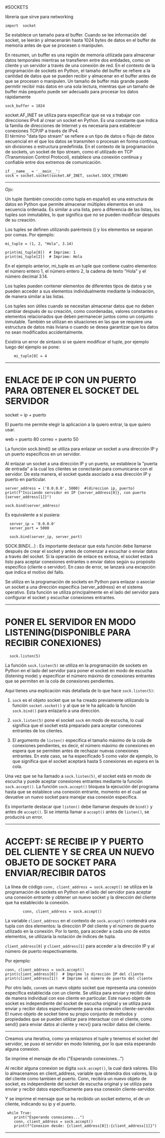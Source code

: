 #SOCKETS

libreria que sirve para networking

    import  socket 
    
Se establece un tamaño para el buffer. Cuando se lee información del socket, se leerán y almacenarán hasta 1024 bytes de datos en el buffer de memoria antes de que se procesen o manipulen. 

En resumen, un buffer es una región de memoria utilizada para almacenar datos temporales mientras se transfieren entre dos entidades, como un cliente y un servidor a través de una conexión de red. En el contexto de la programación de sockets en Python, el tamaño del buffer se refiere a la cantidad de datos que se pueden recibir y almacenar en el buffer antes de que se procesen o manipulen. Un tamaño de buffer más grande puede permitir recibir más datos en una sola lectura, mientras que un tamaño de buffer más pequeño puede ser adecuado para procesar los datos rápidamente
    
    sock_buffer = 1024 
    
    
socket.AF_INET se utiliza para especificar que se va a trabajar con direcciones IPv4 al crear un socket en Python. Es una constante que indica la familia de direcciones de Internet y es necesaria para establecer conexiones TCP/IP a través de IPv4.    
El término "data tipo stream" se refiere a un tipo de datos o flujo de datos secuencial en el que los datos se transmiten o procesan en forma continua, sin divisiones o estructura predefinida. En el contexto de la programación de sockets, un socket de tipo stream, como el utilizado en TCP (Transmission Control Protocol), establece una conexión continua y confiable entre dos extremos de comunicación.    
    
    if __name__ = '__main__':
    sock = socket.socket(socket.AF_INET, socket.SOCK_STREAM)
    
 --------------------------------------------------------------------------
 Ojo: 
 
 
Un tuple (también conocido como tupla en español) es una estructura de datos en Python que permite almacenar múltiples elementos en una secuencia ordenada. Es similar a una lista, pero a diferencia de las listas, los tuples son inmutables, lo que significa que no se pueden modificar después de su creación.

Los tuples se definen utilizando paréntesis () y los elementos se separan por comas. Por ejemplo:

    mi_tuple = (1, 2, "Hola", 3.14)
    
    print(mi_tuple[0])  # Imprime: 1
    print(mi_tuple[2])  # Imprime: Hola
En el ejemplo anterior, mi_tuple es un tuple que contiene cuatro elementos: el número entero 1, el número entero 2, la cadena de texto "Hola" y el número decimal 3.14.

Los tuples pueden contener elementos de diferentes tipos de datos y se pueden acceder a sus elementos individualmente mediante la indexación, de manera similar a las listas.

Los tuples son útiles cuando se necesitan almacenar datos que no deben cambiar después de su creación, como coordenadas, valores constantes o elementos relacionados que deben permanecer juntos como un conjunto inmutable. También se utilizan en situaciones en las que se requiere una estructura de datos más liviana o cuando se desea garantizar que los datos no sean modificados accidentalmente.

Existiria un error de sintaxis si se quiere modificar el tuple, por ejemplo luego del ejemplo se pone:

        mi_tuple[0[ = 4

-------------------------------------------------------------------------------------
# ENLACE DE IP CON UN PUERTO PARA OBTENER EL SOCKET DEL SERVIDOR

socket = ip + puerto

El puerto me permite elegir la aplicacion a la quiero entrar, la que quiero usar.

web = puerto 80
correo = puerto 50

La función sock.bind() se utiliza para enlazar un socket a una dirección IP y un puerto específicos en un servidor.

Al enlazar un socket a una dirección IP y un puerto, se establece la "puerta de entrada" a la cual los clientes se conectarán para comunicarse con el servidor. De esta manera, el socket queda asociado a esa dirección IP y puerto en particular.

    server_address = ('0.0.0.0', 5000)  #(direccion ip, puerto)
    print(f"Iniciando servidor en IP {server_address[0]}, con puerto {server_address[1]}")

    sock.bind(server_address)
    
Es equivalente a si pusiera: 
      
      server_ip = '0.0.0.0'
      server_port = 5000
      
      sock.bind(server_ip, server_port)
      
  SOCK.BIND(...) : Es importante destacar que esta función debe llamarse después de crear el socket y antes de comenzar a escuchar o enviar datos a través del socket. Si la operación de enlace es exitosa, el socket estará listo para aceptar conexiones entrantes o enviar datos según su propósito específico (cliente o servidor). En caso de error, se lanzará una excepción que indica el motivo del fallo. 
 
Se utiliza en la programación de sockets en Python para enlazar o asociar un socket a una dirección específica (server_address) en el sistema operativo. Esta función se utiliza principalmente en el lado del servidor para configurar el socket y escuchar conexiones entrantes.

-----------------------------------------------------------------------------------------------
# PONER EL SERVIDOR EN MODO LISTENING(DISPONIBLE PARA RECIBIR CONEXIONES)

      sock.listen(5)
      
La función `sock.listen(5)` se utiliza en la programación de sockets en Python en el lado del servidor para poner el socket en modo de escucha (listening mode) y especificar el número máximo de conexiones entrantes que se permiten en la cola de conexiones pendientes.

Aquí tienes una explicación más detallada de lo que hace `sock.listen(5)`:

1. `sock` es el objeto socket que se ha creado previamente utilizando la función `socket.socket()` y al que se le ha aplicado la función `sock.bind()` para enlazarlo a una dirección.

2. `sock.listen(5)` pone el socket `sock` en modo de escucha, lo cual significa que el socket está preparado para aceptar conexiones entrantes de los clientes.

3. El argumento de `listen()` especifica el tamaño máximo de la cola de conexiones pendientes, es decir, el número máximo de conexiones en espera que se permiten antes de rechazar nuevas conexiones entrantes. En este caso, se ha especificado 5 como valor de ejemplo, lo que significa que el socket aceptará hasta 5 conexiones en espera en la cola.

Una vez que se ha llamado a `sock.listen(5)`, el socket está en modo de escucha y puede aceptar conexiones entrantes mediante la función `sock.accept()`. La función `sock.accept()` bloquea la ejecución del programa hasta que se establece una conexión entrante, momento en el cual se devuelve un nuevo socket para manejar esa conexión específica.

Es importante destacar que `listen()` debe llamarse después de `bind()` y antes de `accept()`. Si se intenta llamar a `accept()` antes de `listen()`, se producirá un error.

--------------------------------------------------------
# ACCEPT: SE RECIBE IP Y PUERTO DEL CLIENTE Y SE CREA UN NUEVO OBJETO DE SOCKET PARA ENVIAR/RECIBIR DATOS

La línea de código `conn, client_address = sock.accept()` se utiliza en la programación de sockets en Python en el lado del servidor para aceptar una conexión entrante y obtener un nuevo socket y la dirección del cliente que ha establecido la conexión.

            conn, client_address = sock.accept()

La variable `client_address` en el contexto de `sock.accept()` contendrá una tupla con dos elementos: la dirección IP del cliente y el número de puerto utilizado en la conexión. Por lo tanto, para acceder a cada uno de estos elementos, se utilizaría la notación de índices de tupla.

`client_address[0]` y `client_address[1]` para acceder a la dirección IP y al número de puerto respectivamente.

Por ejemplo:

    conn, client_address = sock.accept()
    print(client_address[0])  # Imprime la dirección IP del cliente
    print(client_address[1])  # Imprime el número de puerto del cliente

Por otro lado, `conn`es un nuevo objeto socket que representa una conexión específica establecida con un cliente. Se utiliza para enviar y recibir datos de manera individual con ese cliente en particular. Este nuevo objeto de socket es independiente del socket de escucha original y se utiliza para enviar y recibir datos específicamente para esa conexión cliente-servidor.
El nuevo objeto de socket tiene su propio conjunto de métodos y propiedades que se pueden utilizar para interactuar con el cliente, como send() para enviar datos al cliente y recv() para recibir datos del cliente.

--------------------------------------------------------------------------------------------
Creamos una iterativa, como ya enlazamos el tuple y tenemos el socket del servidor, se puso el servidor en modo listening, por lo que esta esperando alguna conexion.
    
Se imprime el mensaje de ello ("Esperando conexiones...")

Al recibir alguna conexion se digita `sock.accept()`, la cual dará valores. Ello lo almacenamos en client_address, variable que obtendra dos valores, la ip del cliente como tambien el puerto. Conn, recibira un nuevo objeto de socket, es independiente del socket de escucha original y se utiliza para enviar y recibir datos específicamente para esa conexión cliente-servidor.

Y se imprime el mensaje que se ha recibido un socket externo, el de un cliente, indicando su ip y el puerto.

     while True:
        print("Esperando conexiones...")
        conn, client_address = sock.accept()
        print(f"Conexion desde: {client_address[0]}:{client_address[1]}")

----------------------------------------------------------------------------------------------------
























